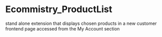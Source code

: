 # Ecommistry_ProductList
stand alone extension that displays chosen products in a new customer frontend page accessed from the My Account section
